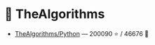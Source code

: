 # 👤 TheAlgorithms

- [TheAlgorithms/Python](https://github.com/TheAlgorithms/Python) — 200090 ⭐️ / 46676 🍴
